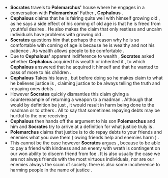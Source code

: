 - **Socrates** travels to **Polemarchus'** house where he engages in a conversation with **Polemarchus'** Father , **Cephalous** . 
- **Cephalous** claims that he is fairing quite well with himself growing old , as he says a side effect of his coming of old age is that he is freed from youthful desires . He also makes the claim that only restless and uncalm individuals have problems with growing old  . 
- **Socrates** questions him that perhaps the reason why he is so comfortable with coming of age is because he is wealthy and not his patience . As wealth allows people to be comfortable . 
- Due to **Cephalous'** apparent indifference to wealth , **Socrates** asked whether **Cephalous** acquired his wealth or inherited it , to which **Cephalous** answered that he acquired it himself and that he wanted to pass of more to his children . 
- **Cephalous** Takes his leave , but before doing so he makes claim to what he believes justice is , claiming justice to be always telling the truth and repaying ones debts .
- However **Socrates** quickly dismantles this claim giving a counterexample of returning a weapon to a madman . Although that would by definition be just , it would result in harm being done to the madman or to others . All to say that sometimes repaying debts may be hurtful to the one receiving . 
- **Cephalous** then hands off the argument to his son **Polemarchus** and him and **Socrates** try to arrive at a definition for what justice truly is . 
- **Polemarchus** claims that justice is to do repay debts to your friends and enemies what you owe them ( owing friends help and enemies harm ) . 
- This cannot be the case however **Socrates** argues , because to be able to pay a friend with kindness and an enemy with wrath is contingent on our won ability to discern friend from foe . It is also usually the case we are not always friends with the most virtuous individuals, nor are our enemies always the scum of society. there is also some incoherence to harming people in the name of justice . 